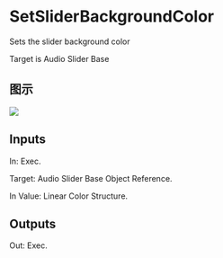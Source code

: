 # SetSliderBackgroundColor

Sets the slider background color

Target is Audio Slider Base

## 图示

![]($-20221218-17552156.png)

## Inputs

In: Exec.

Target: Audio Slider Base Object Reference.

In Value: Linear Color Structure.  

## Outputs

Out: Exec.

